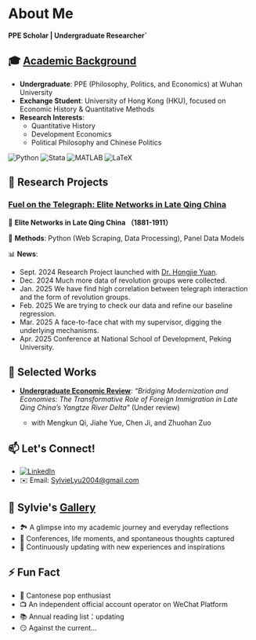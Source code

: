 # About Me
**PPE Scholar | Undergraduate Researcher`**  

## 🎓 [Academic Background](https://drive.google.com/file/d/1M-TdVBI9egv0jHg36o4kMZS9qlI2ebut/view?usp=drive_link)
- **Undergraduate**: PPE (Philosophy, Politics, and Economics) at Wuhan University  
- **Exchange Student**: University of Hong Kong (HKU), focused on Economic History & Quantitative Methods  
- **Research Interests**:  
  - Quantitative History 
  - Development Economics
  - Political Philosophy and Chinese Politics 

![Python](https://img.shields.io/badge/python-3670A0?style=flat&logo=python&logoColor=ffdd54)  ![Stata](https://img.shields.io/badge/stata-%231572B6.svg?style=flat&logo=stata&logoColor=white)  ![MATLAB](https://img.shields.io/badge/MATLAB-%230db7ed.svg?style=flat&logo=mathworks&logoColor=white)  ![LaTeX](https://img.shields.io/badge/latex-%23008080.svg?style=flat&logo=latex&logoColor=white)  


## 🚀 Research Projects  

### [Fuel on the Telegraph: Elite Networks in Late Qing China](https://github.com/Shijia-Lyu/Telegraph-Network-Research)  
📝 **Elite Networks in Late Qing China （1881-1911）**  
  
🔧 **Methods**: Python (Web Scraping, Data Processing), Panel Data Models
  
📊 **News**: 
  - Sept. 2024 Research Project launched with [Dr. Hongjie Yuan](https://ems.whu.edu.cn/info/2354/266811.htm).
  - Dec. 2024 Much more data of revolution groups were collected.
  - Jan. 2025 We have find high correlation between telegraph interaction and the form of revolution groups.
  - Feb. 2025 We are trying to check our data and refine our baseline regression.
  - Mar. 2025 A face-to-face chat with my supervisor, digging the underlying mechanisms.
  - Apr. 2025 Conference at National School of Development, Peking University.


## 📝 Selected Works    
- **[Undergraduate Economic Review](https://github.com/Shijia-Lyu/Immigration-Effect-Paper/tree/main)**: *“Bridging Modernization and Economies: The Transformative Role of Foreign Immigration in Late Qing China’s Yangtze River Delta”* (Under review)
  
  - with Mengkun Qi, Jiahe Yue, Chen Ji, and Zhuohan Zuo

## 📫 Let's Connect!  
- [![LinkedIn](https://img.shields.io/badge/LinkedIn-0077B5?style=flat&logo=linkedin&logoColor=white)](https://www.linkedin.com/in/sylvie-lyu-ab322a326/)
- ✉️ Email: SylvieLyu2004@gmail.com  

## 📸 Sylvie's [Gallery](https://shijia-lyu.github.io/image-gallery/)
- 🏞 A glimpse into my academic journey and everyday reflections
- 🎤 Conferences, life moments, and spontaneous thoughts captured
- 🌿 Continuously updating with new experiences and inspirations

## ⚡ Fun Fact
- 🎵 Cantonese pop enthusiast
- 📺 An independent official account operator on WeChat Platform
- 📚 Annual reading list：updating
- 😏 Against the current...
